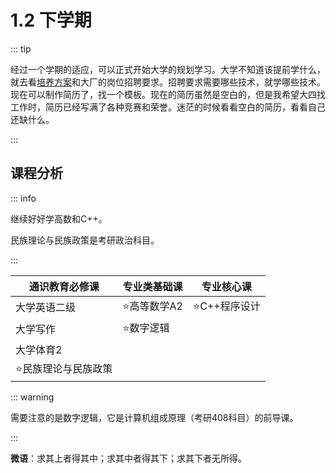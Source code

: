 # 1.2 下学期

::: tip

经过一个学期的适应，可以正式开始大学的规划学习。大学不知道该提前学什么，就去看[培养方案](https://ccs.imu.edu.cn/bkspy/pyfa.htm)和大厂的岗位招聘要求。招聘要求需要哪些技术，就学哪些技术。现在可以制作简历了，找一个模板。现在的简历虽然是空白的，但是我希望大四找工作时，简历已经写满了各种竞赛和荣誉。迷茫的时候看看空白的简历，看看自己还缺什么。

:::

## 课程分析

::: info 

继续好好学高数和C++。

民族理论与民族政策是考研政治科目。

:::

| 通识教育必修课      | 专业类基础课 | 专业核心课   |
| ------------------- | ------------ | ------------ |
| 大学英语二级        | ⭐️高等数学A2  | ⭐️C++程序设计 |
| 大学写作            | ⭐️数字逻辑    |              |
| 大学体育2           |              |              |
| ⭐️民族理论与民族政策 |              |              |

::: warning 

需要注意的是数字逻辑，它是计算机组成原理（考研408科目）的前导课。

 :::



**微语**：求其上者得其中；求其中者得其下；求其下者无所得。
